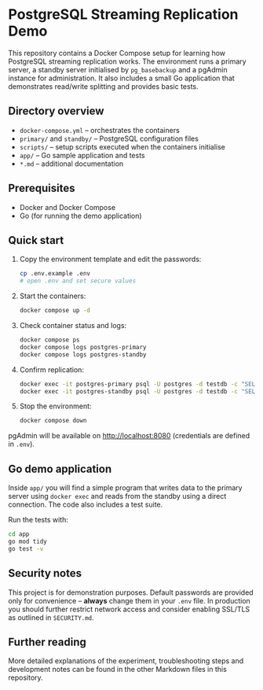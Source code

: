 # PostgreSQL Streaming Replication Demo

This repository contains a Docker Compose setup for learning how PostgreSQL streaming replication works. The environment runs a primary server, a standby server initialised by `pg_basebackup` and a pgAdmin instance for administration.  It also includes a small Go application that demonstrates read/write splitting and provides basic tests.

## Directory overview

- `docker-compose.yml` – orchestrates the containers
- `primary/` and `standby/` – PostgreSQL configuration files
- `scripts/` – setup scripts executed when the containers initialise
- `app/` – Go sample application and tests
- `*.md` – additional documentation

## Prerequisites

- Docker and Docker Compose
- Go (for running the demo application)

## Quick start

1. Copy the environment template and edit the passwords:
   ```bash
   cp .env.example .env
   # open .env and set secure values
   ```
2. Start the containers:
   ```bash
   docker compose up -d
   ```
3. Check container status and logs:
   ```bash
   docker compose ps
   docker compose logs postgres-primary
   docker compose logs postgres-standby
   ```
4. Confirm replication:
   ```bash
   docker exec -it postgres-primary psql -U postgres -d testdb -c "SELECT * FROM pg_stat_replication;"
   docker exec -it postgres-standby psql -U postgres -d testdb -c "SELECT * FROM pg_stat_wal_receiver;"
   ```
5. Stop the environment:
   ```bash
   docker compose down
   ```

pgAdmin will be available on <http://localhost:8080> (credentials are defined in `.env`).

## Go demo application

Inside `app/` you will find a simple program that writes data to the primary server using `docker exec` and reads from the standby using a direct connection. The code also includes a test suite.

Run the tests with:

```bash
cd app
go mod tidy
go test -v
```

## Security notes

This project is for demonstration purposes. Default passwords are provided only for convenience – **always** change them in your `.env` file. In production you should further restrict network access and consider enabling SSL/TLS as outlined in `SECURITY.md`.

## Further reading

More detailed explanations of the experiment, troubleshooting steps and development notes can be found in the other Markdown files in this repository.

